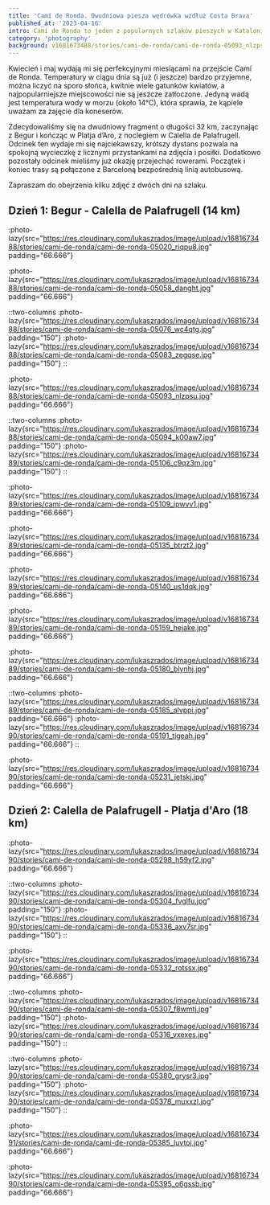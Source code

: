 ```yaml
---
title: 'Camí de Ronda. Dwudniowa piesza wędrówka wzdłuż Costa Brava'
published_at: '2023-04-16'
intro: Camí de Ronda to jeden z popularnych szlaków pieszych w Katalonii. Najbardziej klasyczna wersja podąża (częściowo) za GR 92 i prowadzi wzdłuż wybrzeża Costa Brava, zaczynając się w Begur i kończąc w Sant Feliu de Guíxols. W kwietniowy weekend przeszliśmy z Jolą dwudniowy odcinek o długości 32 km.
category: 'photography'
background: v1681673488/stories/cami-de-ronda/cami-de-ronda-05093_nlzpsu.jpg
---
```


Kwiecień i maj wydają mi się perfekcyjnymi miesiącami na przejście Camí de Ronda. Temperatury w ciągu dnia są już (i jeszcze) bardzo przyjemne, można liczyć na sporo słońca, kwitnie wiele gatunków kwiatów, a najpopularniejsze miejscowości nie są jeszcze zatłoczone. Jedyną wadą jest temperatura wody w morzu (około 14°C), która sprawia, że kąpiele uważam za zajęcie dla koneserów.

Zdecydowaliśmy się na dwudniowy fragment o długości 32 km, zaczynając z Begur i kończąc w Platja d’Aro, z noclegiem w Calella de Palafrugell. Odcinek ten wydaje mi się najciekawszy, krótszy dystans pozwala na spokojną wycieczkę z licznymi przystankami na zdjęcia i posiłki. Dodatkowo pozostały odcinek mieliśmy już okazję przejechać rowerami. Początek i koniec trasy są połączone z Barceloną bezpośrednią linią autobusową.

Zapraszam do obejrzenia kilku zdjęć z dwóch dni na szlaku.

## Dzień 1: Begur - Calella de Palafrugell (14 km)

:photo-lazy{src="https://res.cloudinary.com/lukaszrados/image/upload/v1681673488/stories/cami-de-ronda/cami-de-ronda-05020_riqpu8.jpg" padding="66.666"}

:photo-lazy{src="https://res.cloudinary.com/lukaszrados/image/upload/v1681673488/stories/cami-de-ronda/cami-de-ronda-05058_danght.jpg" padding="66.666"}

::two-columns
:photo-lazy{src="https://res.cloudinary.com/lukaszrados/image/upload/v1681673488/stories/cami-de-ronda/cami-de-ronda-05076_wc4qtg.jpg" padding="150"}
:photo-lazy{src="https://res.cloudinary.com/lukaszrados/image/upload/v1681673488/stories/cami-de-ronda/cami-de-ronda-05083_zegqse.jpg" padding="150"}
::

:photo-lazy{src="https://res.cloudinary.com/lukaszrados/image/upload/v1681673488/stories/cami-de-ronda/cami-de-ronda-05093_nlzpsu.jpg" padding="66.666"}

::two-columns
:photo-lazy{src="https://res.cloudinary.com/lukaszrados/image/upload/v1681673488/stories/cami-de-ronda/cami-de-ronda-05094_k00aw7.jpg" padding="150"}
:photo-lazy{src="https://res.cloudinary.com/lukaszrados/image/upload/v1681673489/stories/cami-de-ronda/cami-de-ronda-05106_c9qz3m.jpg" padding="150"}
::

:photo-lazy{src="https://res.cloudinary.com/lukaszrados/image/upload/v1681673489/stories/cami-de-ronda/cami-de-ronda-05109_ipwvv1.jpg" padding="66.666"}

:photo-lazy{src="https://res.cloudinary.com/lukaszrados/image/upload/v1681673489/stories/cami-de-ronda/cami-de-ronda-05135_btrzt2.jpg" padding="66.666"}

:photo-lazy{src="https://res.cloudinary.com/lukaszrados/image/upload/v1681673489/stories/cami-de-ronda/cami-de-ronda-05140_us1dqk.jpg" padding="66.666"}

:photo-lazy{src="https://res.cloudinary.com/lukaszrados/image/upload/v1681673489/stories/cami-de-ronda/cami-de-ronda-05159_hejake.jpg" padding="66.666"}

:photo-lazy{src="https://res.cloudinary.com/lukaszrados/image/upload/v1681673489/stories/cami-de-ronda/cami-de-ronda-05180_blynhj.jpg" padding="66.666"}

::two-columns
:photo-lazy{src="https://res.cloudinary.com/lukaszrados/image/upload/v1681673489/stories/cami-de-ronda/cami-de-ronda-05185_alvppi.jpg" padding="66.666"}
:photo-lazy{src="https://res.cloudinary.com/lukaszrados/image/upload/v1681673490/stories/cami-de-ronda/cami-de-ronda-05191_tigeah.jpg" padding="66.666"}
::

:photo-lazy{src="https://res.cloudinary.com/lukaszrados/image/upload/v1681673490/stories/cami-de-ronda/cami-de-ronda-05231_jetskj.jpg" padding="66.666"}

## Dzień 2: Calella de Palafrugell - Platja d'Aro (18 km)

:photo-lazy{src="https://res.cloudinary.com/lukaszrados/image/upload/v1681673490/stories/cami-de-ronda/cami-de-ronda-05298_h59yf2.jpg" padding="66.666"}

::two-columns
:photo-lazy{src="https://res.cloudinary.com/lukaszrados/image/upload/v1681673490/stories/cami-de-ronda/cami-de-ronda-05304_fvglfu.jpg" padding="150"}
:photo-lazy{src="https://res.cloudinary.com/lukaszrados/image/upload/v1681673490/stories/cami-de-ronda/cami-de-ronda-05336_axv7sr.jpg" padding="150"}
::

:photo-lazy{src="https://res.cloudinary.com/lukaszrados/image/upload/v1681673490/stories/cami-de-ronda/cami-de-ronda-05332_rotssx.jpg" padding="66.666"}

::two-columns
:photo-lazy{src="https://res.cloudinary.com/lukaszrados/image/upload/v1681673490/stories/cami-de-ronda/cami-de-ronda-05307_f8wmtj.jpg" padding="150"}
:photo-lazy{src="https://res.cloudinary.com/lukaszrados/image/upload/v1681673490/stories/cami-de-ronda/cami-de-ronda-05316_vxexes.jpg" padding="150"}
::

::two-columns
:photo-lazy{src="https://res.cloudinary.com/lukaszrados/image/upload/v1681673490/stories/cami-de-ronda/cami-de-ronda-05380_grysr3.jpg" padding="150"}
:photo-lazy{src="https://res.cloudinary.com/lukaszrados/image/upload/v1681673490/stories/cami-de-ronda/cami-de-ronda-05378_muxxzl.jpg" padding="150"}
::

:photo-lazy{src="https://res.cloudinary.com/lukaszrados/image/upload/v1681673491/stories/cami-de-ronda/cami-de-ronda-05385_luvtoi.jpg" padding="66.666"}

:photo-lazy{src="https://res.cloudinary.com/lukaszrados/image/upload/v1681673490/stories/cami-de-ronda/cami-de-ronda-05395_o6gssb.jpg" padding="66.666"}
